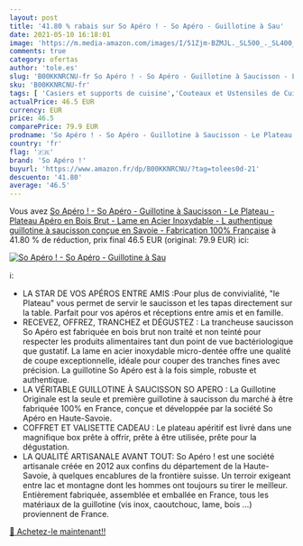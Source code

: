 ```yaml
---
layout: post
title: '41.80 % rabais sur So Apéro ! - So Apéro - Guillotine à Sau'
date: 2021-05-10 16:18:01
image: 'https://m.media-amazon.com/images/I/51Zjm-BZMJL._SL500_._SL400_.jpg'
comments: true
category: ofertas
author: 'tole.es'
slug: 'B00KKNRCNU-fr So Apéro ! - So Apéro - Guillotine à Saucisson - Le...'
sku: 'B00KKNRCNU-fr'
tags: [ 'Casiers et supports de cuisine','Couteaux et Ustensiles de Cuisine','Cuisine et Maison','Planches à découper','Range-couverts','Rangement et organisation','Rangement et organisation de cuisine','so apéro !', ]
actualPrice: 46.5 EUR
currency: EUR
price: 46.5
comparePrice: 79.9 EUR
prodname: 'So Apéro ! - So Apéro - Guillotine à Saucisson - Le Plateau - Plateau Apéro en Bois Brut - Lame en Acier Inoxydable - L authentique guillotine à saucisson conçue en Savoie - Fabrication 100% Française'
country: 'fr'
flag: '🇫🇷'
brand: 'So Apéro !'
buyurl: 'https://www.amazon.fr/dp/B00KKNRCNU/?tag=tolees0d-21'
descuento: '41.80'
average: '46.5'
---
```


Vous avez [So Apéro ! - So Apéro - Guillotine à Saucisson - Le Plateau - Plateau Apéro en Bois Brut - Lame en Acier Inoxydable - L authentique guillotine à saucisson conçue en Savoie - Fabrication 100% Française](https://www.amazon.fr/dp/B00KKNRCNU/?tag=tolees0d-21)  à  41.80 % de réduction, prix final  46.5 EUR (original: 79.9 EUR) ici:

[![So Apéro ! - So Apéro - Guillotine à Sau](https://m.media-amazon.com/images/I/51Zjm-BZMJL._SL500_._SL400_.jpg)](https://www.amazon.fr/dp/B00KKNRCNU/?tag=tolees0d-21)

ℹ️:

- LA STAR DE VOS APÉROS ENTRE AMIS :Pour plus de convivialité, "le Plateau" vous permet de servir le saucisson et les tapas directement sur la table. Parfait pour vos apéros et réceptions entre amis et en famille.
- RECEVEZ, OFFREZ, TRANCHEZ et DÉGUSTEZ : La trancheuse saucisson So Apéro est fabriquée en bois brut non traité et non teinté pour respecter les produits alimentaires tant dun point de vue bactériologique que gustatif. La lame en acier inoxydable micro-dentée offre une qualité de coupe exceptionnelle, idéale pour couper des tranches fines avec précision. La guillotine So Apéro est à la fois simple, robuste et authentique.
- LA VÉRITABLE GUILLOTINE À SAUCISSON SO APERO : La Guillotine Originale est la seule et première guillotine à saucisson du marché à être fabriquée 100% en France, conçue et développée par la société So Apéro en Haute-Savoie.
- COFFRET ET VALISETTE CADEAU : Le plateau apéritif est livré dans une magnifique box prête à offrir, prête à être utilisée, prête pour la dégustation.
- LA QUALITÉ ARTISANALE AVANT TOUT: So Apéro ! est une société artisanale créée en 2012 aux confins du département de la Haute-Savoie, à quelques encablures de la frontière suisse. Un terroir exigeant entre lac et montagne dont les hommes ont toujours su tirer le meilleur. Entièrement fabriquée, assemblée et emballée en France, tous les matériaux de la guillotine (vis inox, caoutchouc, lame, bois …) proviennent de France.

[🛒 Achetez-le maintenant!!](https://www.amazon.fr/dp/B00KKNRCNU/?tag=tolees0d-21)
